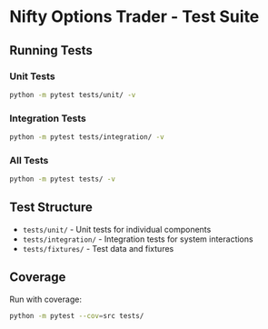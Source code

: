 # Nifty Options Trader - Test Suite

## Running Tests

### Unit Tests
```bash
python -m pytest tests/unit/ -v
```

### Integration Tests  
```bash
python -m pytest tests/integration/ -v
```

### All Tests
```bash
python -m pytest tests/ -v
```

## Test Structure

- `tests/unit/` - Unit tests for individual components
- `tests/integration/` - Integration tests for system interactions
- `tests/fixtures/` - Test data and fixtures

## Coverage

Run with coverage:
```bash
python -m pytest --cov=src tests/
```